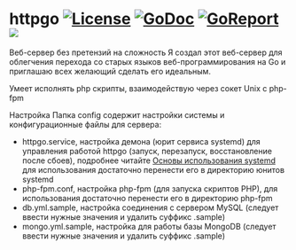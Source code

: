 # httpgo <a href="https://opensource.org/licenses/Apache-2.0"><img src="https://camo.githubusercontent.com/5dcb57e59f46a4ed65fafc343ab810e35086e21d/68747470733a2f2f696d672e736869656c64732e696f2f3a6c6963656e73652d6170616368652d626c75652e737667" alt="License" data-canonical-src="https://img.shields.io/:license-apache-blue.svg" style="max-width:100%;"></a> <a href="https://godoc.org/github.com/ruslanBik4/httpgo"><img src="https://godoc.org/github.com/ruslanBik4/httpgo?status.svg" alt="GoDoc"></a> <a href="https://goreportcard.com/report/github.com/ruslanBik4/httpgo"><img src="https://goreportcard.com/badge/github.com/ruslanBik4/httpgo" alt="GoReport"/></a> <a href="https://travis-ci.org/ruslanBik4/httpgo.svg?branch=master" > <img src="https://travis-ci.org/ruslanBik4/httpgo.svg?branch=master" /> </a>
Веб-сервер без претензий на сложность
Я создал этот веб-сервер для облегчения перехода со старых языков веб-программирования на Go
и приглашаю всех желающий сделать его идеальным.

 Умеет исполнять php скрипты, взаимодействую через сокет Unix с php-fpm

Настройка
 Папка config содержит настройки системы и конфигурационные файлы для сервера:
 - httpgo.service, настройка демона (юрит сервиса systemd) для управления работой httpgo (запуск, перезапуск, восстановление после сбоев), подробнее читайте
<a href="https://wiki.archlinux.org/index.php/Systemd_(Русский)"> Основы использования systemd </a>
для использования достаточно перенести его в директорию юнитов systemd
 - php-fpm.conf, настройка php-fpm (для запуска скриптов PHP), для использования достаточно перенести его в директорию php-fpm
 - db.yml.sample, настройка соединения с сервером MySQL (следует ввести нужные значения и удалить суффикс .sample)
 - mongo.yml.sample, настройка для работы базы MongoDB (следует ввести нужные значения и удалить суффикс .sample)